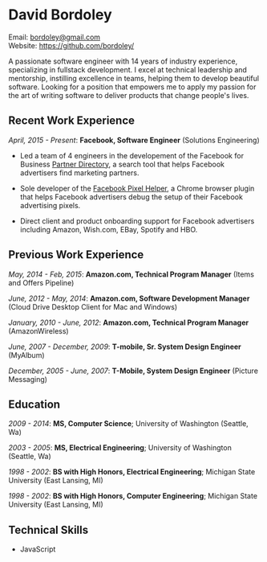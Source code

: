 # David Bordoley
Email: bordoley@gmail.com  
Website: https://github.com/bordoley/

A passionate software engineer with 14 years of industry experience, specializing in fullstack development. I excel at technical leadership and mentorship, instilling excellence in teams, helping them to develop beautiful software. Looking for a position that empowers me to apply my passion for the art of writing software to deliver products that change people's lives.

## Recent Work Experience
*April, 2015 - Present*: **Facebook, Software Engineer** (Solutions Engineering)

* Led a team of 4 engineers in the developement of the Facebook for Business [Partner Directory](https://www.facebook.com/business/partner-directory/search), a search tool that helps Facebook advertisers find marketing partners. 

* Sole developer of the [Facebook Pixel Helper](https://chrome.google.com/webstore/detail/facebook-pixel-helper/fdgfkebogiimcoedlicjlajpkdmockpc?hl=en), a Chrome browser plugin that helps Facebook advertisers debug the setup of their Facebook advertising pixels.

* Direct client and product onboarding support for Facebook advertisers including Amazon, Wish.com, EBay, Spotify and HBO.

## Previous Work Experience
*May, 2014 - Feb, 2015*: **Amazon.com, Technical Program Manager** (Items and Offers Pipeline)

*June, 2012 - May, 2014*: **Amazon.com, Software Development Manager** (Cloud Drive Desktop Client for Mac and Windows)

*January, 2010 - June, 2012*: **Amazon.com, Technical Program Manager** (AmazonWireless)

*June, 2007 - December, 2009*: **T-mobile, Sr. System Design Engineer** (MyAlbum)

*December, 2005 - June, 2007*: **T-Mobile, System Design Engineer** (Picture Messaging)

## Education
*2009 - 2014*: **MS, Computer Science**; University of Washington (Seattle, Wa)

*2003 - 2005*: **MS, Electrical Engineering**; University of Washington (Seattle, Wa)

*1998 - 2002*: **BS with High Honors, Electrical Engineering**; Michigan State University (East Lansing, MI)

*1998 - 2002*: **BS with High Honors, Computer Engineering**; Michigan State University (East Lansing, MI)

## Technical Skills
* JavaScript 

